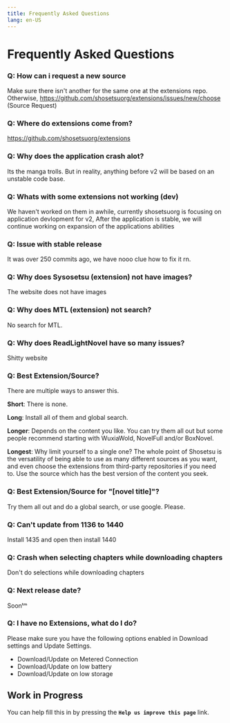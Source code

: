 ```yaml
---
title: Frequently Asked Questions
lang: en-US
---
```


# Frequently Asked Questions


### Q: How can i request a new source

Make sure there isn't another for the same one at the extensions repo. Otherwise, https://github.com/shosetsuorg/extensions/issues/new/choose (Source Request)

### Q: Where do extensions come from?

https://github.com/shosetsuorg/extensions

### Q: Why does the application crash alot?

Its the manga trolls. But in reality, anything before v2 will be based on an unstable code base.

### Q: Whats with some extensions not working (dev)

We haven't worked on them in awhile, currently shosetsuorg is focusing on application devlopment for v2, After the application is stable, we will continue working on expansion of the applications abilities

### Q: Issue with stable release

It was over 250 commits ago, we have nooo clue how to fix it rn.

### Q: Why does Sysosetsu (extension) not have images?

The website does not have images

### Q: Why does MTL (extension) not search?

No search for MTL.

### Q: Why does ReadLightNovel have so many issues?

Shitty website

### Q: Best Extension/Source?

There are multiple ways to answer this.

**Short**: There is none.

**Long**: Install all of them and global search.

**Longer**: Depends on the content you like. You can try them all out but some people recommend starting with WuxiaWold, NovelFull and/or BoxNovel.

**Longest**: Why limit yourself to a single one? The whole point of Shosetsu is the versatility of being able to use as many different sources as you want, and even choose the extensions from third-party repositories if you need to. Use the source which has the best version of the content you seek. 

### Q: Best Extension/Source for "[novel title]"?

Try them all out and do a global search, or use google. Please.

### Q: Can't update from 1136 to 1440

Install 1435 and open then install 1440

### Q: Crash when selecting chapters while downloading chapters

Don't do selections while downloading chapters

### Q: Next release date?

Soonᵗᵐ

### Q: I have no Extensions, what do I do?

Please make sure you have the following options enabled in Download settings and Update Settings.

- Download/Update on Metered Connection
- Download/Update on low battery
- Download/Update on low storage

## Work in Progress
You can help fill this in by pressing the **`Help us improve this page`** link.
